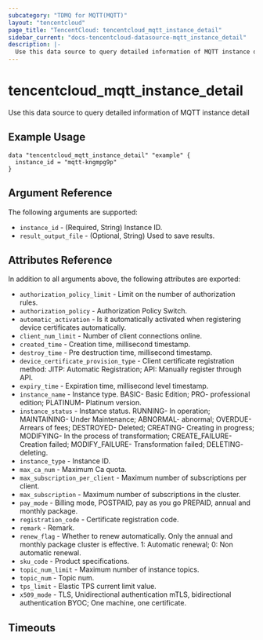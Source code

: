 ```yaml
---
subcategory: "TDMQ for MQTT(MQTT)"
layout: "tencentcloud"
page_title: "TencentCloud: tencentcloud_mqtt_instance_detail"
sidebar_current: "docs-tencentcloud-datasource-mqtt_instance_detail"
description: |-
  Use this data source to query detailed information of MQTT instance detail
---
```


# tencentcloud_mqtt_instance_detail

Use this data source to query detailed information of MQTT instance detail

## Example Usage

```hcl
data "tencentcloud_mqtt_instance_detail" "example" {
  instance_id = "mqtt-kngmpg9p"
}
```

## Argument Reference

The following arguments are supported:

* `instance_id` - (Required, String) Instance ID.
* `result_output_file` - (Optional, String) Used to save results.

## Attributes Reference

In addition to all arguments above, the following attributes are exported:

* `authorization_policy_limit` - Limit on the number of authorization rules.
* `authorization_policy` - Authorization Policy Switch.
* `automatic_activation` - Is it automatically activated when registering device certificates automatically.
* `client_num_limit` - Number of client connections online.
* `created_time` - Creation time, millisecond timestamp.
* `destroy_time` - Pre destruction time, millisecond timestamp.
* `device_certificate_provision_type` - Client certificate registration method: JITP: Automatic Registration; API: Manually register through API.
* `expiry_time` - Expiration time, millisecond level timestamp.
* `instance_name` - Instance type. BASIC- Basic Edition; PRO- professional edition; PLATINUM- Platinum version.
* `instance_status` - Instance status. RUNNING- In operation; MAINTAINING- Under Maintenance; ABNORMAL- abnormal; OVERDUE- Arrears of fees; DESTROYED- Deleted; CREATING- Creating in progress; MODIFYING- In the process of transformation; CREATE_FAILURE- Creation failed; MODIFY_FAILURE- Transformation failed; DELETING- deleting.
* `instance_type` - Instance ID.
* `max_ca_num` - Maximum Ca quota.
* `max_subscription_per_client` - Maximum number of subscriptions per client.
* `max_subscription` - Maximum number of subscriptions in the cluster.
* `pay_mode` - Billing mode, POSTPAID, pay as you go PREPAID, annual and monthly package.
* `registration_code` - Certificate registration code.
* `remark` - Remark.
* `renew_flag` - Whether to renew automatically. Only the annual and monthly package cluster is effective. 1: Automatic renewal; 0: Non automatic renewal.
* `sku_code` - Product specifications.
* `topic_num_limit` - Maximum number of instance topics.
* `topic_num` - Topic num.
* `tps_limit` - Elastic TPS current limit value.
* `x509_mode` - TLS, Unidirectional authentication mTLS, bidirectional authentication BYOC; One machine, one certificate.


## Timeouts

<no value>


